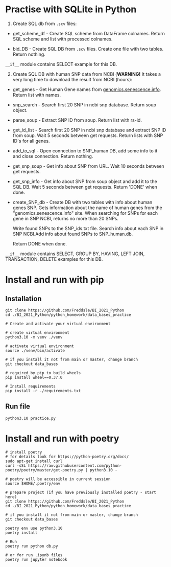 # Practise with SQLite in Python

1. Create SQL db from `.scv` files:

- get_scheme_df - Create SQL scheme from DataFrame colnames. Return SQL scheme and list with processed colnames.

- bid_DB - Create SQL DB from `.scv` files. Create one file with two tables. Return nothing.

`__if__` module contains SELECT example for this DB.


2. Create SQL DB with human SNP data from NCBI (**WARNING!** It takes a very long time to download the result from NCBI (hours):

- get_genes - Get Human Gene names from [genomics.senescence.info](genomics.senescence.info). Return list with names.

- snp_search - Search first 20 SNP in ncbi snp database. Return soup object.

- parse_soup - Extract SNP ID from soup. Return list with rs-id.

- get_id_list - Search first 20 SNP in ncbi snp database and extract SNP ID from soup. Wait 5 seconds between get requests. Return lists with SNP ID`s for all genes.

- add_to_sql - Open connection to SNP_human DB, add some info to it and close connection. Return nothing.

- get_snp_soup - Get info about SNP from URL. Wait 10 seconds between get requests.

- get_snp_info - Get info about SNP from soup object and add it to the SQL DB. Wait 5 seconds between get requests. Return 'DONE' when done.

- create_SNP_db - Create DB with two tables with info about human genes SNP. Gets information about the name of human genes from the "genomics.senescence.info" site. When searching for SNPs for each gene in SNP NCBI, returns no more than 20 SNPs.

    Write found SNPs to the SNP_ids.txt file. Search info about each SNP in SNP NCBI.Add info about found SNPs to SNP_human.db.
    
    Return DONE when done.

`__if__` module contains SELECT, GROUP BY, HAVING, LEFT JOIN, TRANSACTION, DELETE examples for this DB.


# Install and run with pip
## Installation

```console
git clone https://github.com/Freddsle/BI_2021_Python
cd ./BI_2021_Python/python_homework/data_bases_practice

# Create and activate your virtual environment

# create virtual environment
python3.10 -m venv ./venv

# activate virtual environment
source ./venv/bin/activate

# if you install it not from main or master, change branch
git checkout data_bases

# required by pip to build wheels
pip install wheel==0.37.0 

# Install requirements
pip install -r ./requirements.txt
```

## Run file
```console
python3.10 practice.py
```

# Install and run with poetry
```console
# install poetry
# for details look for https://python-poetry.org/docs/
sudo apt-get install curl
curl -sSL https://raw.githubusercontent.com/python-poetry/poetry/master/get-poetry.py | python3.10 -

# poetry will be accessible in current session
source $HOME/.poetry/env

# prepare project (if you have previously installed poetry - start here)
git clone https://github.com/Freddsle/BI_2021_Python
cd ./BI_2021_Python/python_homework/data_bases_practice

# if you install it not from main or master, change branch
git checkout data_bases

poetry env use python3.10
poetry install

# Run
poetry run python db.py

# or for run .ipynb files
poetry run jupyter notebook
```
